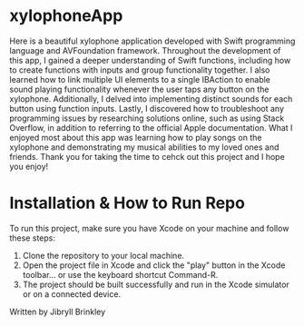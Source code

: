 # xylophoneApp

   Here is a beautiful xylophone application developed with Swift programming language and AVFoundation framework. Throughout the development of this app, I gained a deeper understanding of Swift functions, including how to create functions with inputs and group functionality together. I also learned how to link multiple UI elements to a single IBAction to enable sound playing functionality whenever the user taps any button on the xylophone. Additionally, I delved into implementing distinct sounds for each button using function inputs. Lastly, I discovered how to troubleshoot any programming issues by researching solutions online, such as using Stack Overflow, in addition to referring to the official Apple documentation. What I enjoyed most about this app was learning how to play songs on the xylophone and demonstrating my musical abilities to my loved ones and friends. Thank you for taking the time to cehck out this project and I hope you enjoy!
  

 # Installation & How to Run Repo
  
To run this project, make sure you have Xcode on your machine and follow these steps:

1. Clone the repository to your local machine.
2. Open the project file in Xcode and click the "play" button in the Xcode toolbar... or use the keyboard shortcut Command-R.
3. The project should be built successfully and run in the Xcode simulator or on a connected device.

Written by Jibryll Brinkley

